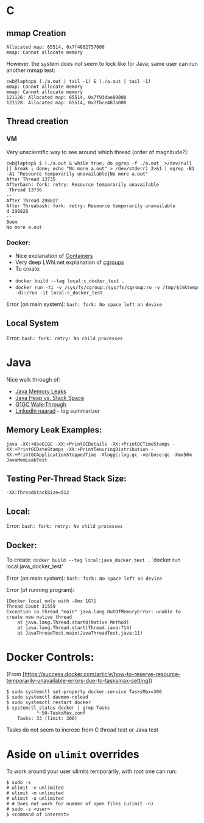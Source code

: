 # C
## mmap Creation
```
Allocated map: 65514, 0x7f4602757000
mmap: Cannot allocate memory
```

However, the system does not seem to lock like for Java; same user can run another mmap test:
```
cwb@laptop$ (./a.out | tail -1) & (./a.out | tail -1)
mmap: Cannot allocate memory
mmap: Cannot allocate memory
121126: Allocated map: 65514, 0x7f93dae09000
121128: Allocated map: 65514, 0x7fbce487a000
```

## Thread creation
### VM
Very unscientific way to see around which thread (order of magnitude?):
```
cwb@laptop$ $ (./a.out & while true; do pgrep -f ./a.out  >/dev/null || break ; done; echo "No more a.out" > /dev/stderr) 2>&1 | egrep -B1 -A1 "Resource temporarily unavailable|No more a.out"
After Thread 13735
Afterbash: fork: retry: Resource temporarily unavailable
 Thread 13736
--
After Thread 298827
After Threabash: fork: retry: Resource temporarily unavailable
d 298828
--
Boom
No more a.out
```

### Docker:
* Nice explanation of [Containers](https://www.slideshare.net/jpetazzo/anatomy-of-a-container-namespaces-cgroups-some-filesystem-magic-linuxcon)
* Very deep LWN.net explanation of [cgroups](https://lwn.net/Articles/621006/)
* To create:
 - `docker build --tag local:c_docker_test .`
 - `docker run -ti -v /sys/fs/cgroup:/sys/fs/cgroup:ro -v /tmp/$(mktemp -d):/run -it local:c_docker_test`

Error (on main system): `bash: fork: No space left on device`

## Local System
Error: `bash: fork: retry: No child processes`

# Java
Nice walk through of:
* [Java Memory Leaks](https://stackify.com/memory-leaks-java/)
* [Java Heap vs. Stack Space](https://www.journaldev.com/4098/java-heap-space-vs-stack-memory)
* [G1GC Walk-Through](http://www.oracle.com/technetwork/tutorials/tutorials-1876574.html)
* [LinkedIn naarad](https://github.com/linkedin/naarad) - log summarizer

## Memory Leak Examples:
```
java -XX:+UseG1GC -XX:+PrintGCDetails -XX:+PrintGCTimeStamps -XX:+PrintGCDateStamps -XX:+PrintTenuringDistribution -XX:+PrintGCApplicationStoppedTime -Xloggc:log.gc -verbose:gc -Xmx50m JavaMemLeakTest
```

## Testing Per-Thread Stack Size:
`-XX:ThreadStackSize=512`

## Local:
Error: `bash: fork: retry: No child processes`

## Docker:
To create:
`docker build --tag local:java_docker_test .`
`docker run local:java_docker_test'
		
Error (on main system): `bash: fork: No space left on device`

Error (of running program):
```
[Docker local only with -Xmx 1G?]
Thread Count 31559
Exception in thread "main" java.lang.OutOfMemoryError: unable to create new native thread
	at java.lang.Thread.start0(Native Method)
	at java.lang.Thread.start(Thread.java:714)
	at JavaThreadTest.main(JavaThreadTest.java:11)
```

# Docker Controls:
(From [https://success.docker.com/article/how-to-reserve-resource-temporarily-unavailable-errors-due-to-tasksmax-setting])
```
$ sudo systemctl set-property docker.service TasksMax=300
$ sudo systemctl daemon-reload
$ sudo systemctl restart docker
$ systemctl status docker | grep Tasks
           └─50-TasksMax.conf
    Tasks: 33 (limit: 300)
```

Tasks do not seem to increse from C thread test or Java test

# Aside on `ulimit` overrides
To work around your user ulimits temporarily, with root one can run:
```
$ sudo -s
# ulimit -v unlimited
# ulimit -m unlimited 
# ulimit -u unlimited 
# # Does not work for number of open files (ulimit -n)
# sudo -s <user>
$ <command of interest>
```
